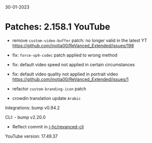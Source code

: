 30-01-2023

Patches: 2.158.1
 YouTube
==
- remove `custom-video-buffer` patch: no longer valid in the latest YT https://github.com/inotia00/ReVanced_Extended/issues/198
- fix: `force-vp9-codec` patch applied to wrong method
- fix: default video speed not applied in certain circumstances
- fix: default video quality not applied in portrait video https://github.com/inotia00/ReVanced_Extended/issues/1
- refactor `custom-branding-icon` patch

- crowdin translation update
`Arabic`
 
Integrations:  bump v0.94.2 
 
CLI:  - bump v2.20.0
- Reflect commit in [j-hc/revanced-cli](https://github.com/j-hc/revanced-cli) 

YouTube version: 17.49.37
